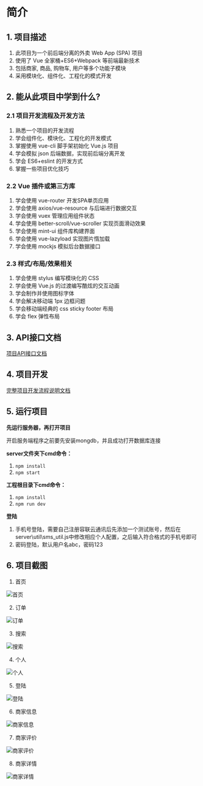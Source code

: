 # 简介

## 1. 项目描述

1. 此项目为一个前后端分离的外卖 Web App (SPA) 项目
2. 使用了 Vue 全家桶+ES6+Webpack 等前端最新技术
3. 包括商家, 商品, 购物车, 用户等多个功能子模块
4. 采用模块化、组件化、工程化的模式开发

## 2. 能从此项目中学到什么?

### 2.1 项目开发流程及开发方法

1. 熟悉一个项目的开发流程
2. 学会组件化、模块化、工程化的开发模式
3. 掌握使用 vue-cli 脚手架初始化 Vue.js 项目
4. 学会模拟 json 后端数据，实现前后端分离开发
5. 学会 ES6+eslint 的开发方式
6. 掌握一些项目优化技巧

### 2.2 Vue 插件或第三方库

1. 学会使用 vue-router 开发SPA单页应用
2. 学会使用 axios/vue-resource 与后端进行数据交互
3. 学会使用 vuex 管理应用组件状态
4. 学会使用 better-scroll/vue-scroller 实现页面滑动效果
5. 学会使用 mint-ui 组件库构建界面
6. 学会使用 vue-lazyload 实现图片惰加载
7. 学会使用 mockjs 模拟后台数据接口

### 2.3 样式/布局/效果相关

1. 学会使用 stylus 编写模块化的 CSS
2. 学会使用 Vue.js 的过渡编写酷炫的交互动画
3. 学会制作并使用图标字体
4. 学会解决移动端 1px 边框问题
5. 学会移动端经典的 css sticky footer 布局
6. 学会 flex 弹性布局

## 3. API接口文档

[项目API接口文档](https://github.com/dragon-liu/vue2-takeaway/blob/main/server/API%E6%96%87%E6%A1%A3.md)

## 4. 项目开发

[完整项目开发流程说明文档](https://github.com/dragon-liu/vue2-takeaway/blob/main/docs/%E5%B0%9A%E7%A1%85%E8%B0%B7_vue%E9%A1%B9%E7%9B%AE-%E7%A1%85%E8%B0%B7%E5%A4%96%E5%8D%96.pdf)

## 5. 运行项目

**先运行服务器，再打开项目**

开启服务端程序之前要先安装mongdb，并且成功打开数据库连接

**server文件夹下cmd命令：**

1. `npm install`
2. `npm start`

**工程根目录下cmd命令：**

1. `npm install`
2. `npm run dev`

**登陆**

1. 手机号登陆，需要自己注册容联云通讯后先添加一个测试账号，然后在server\util\sms_util.js中修改相应个人配置，之后输入符合格式的手机号即可
2. 密码登陆，默认用户名abc，密码123

## 6. 项目截图

1. 首页

![首页](https://raw.githubusercontent.com/dragon-liu/picBed/master/img/QQ%E5%9B%BE%E7%89%8720211102110806.png?token=AJJYY5S4HG4VEOL4HCZ4AGDBQCW3M)

2. 订单

![订单](https://raw.githubusercontent.com/dragon-liu/picBed/master/img/202111021133379.png)

3. 搜索

![搜索](https://raw.githubusercontent.com/dragon-liu/picBed/master/img/202111021134670.png)

4. 个人

![个人](https://raw.githubusercontent.com/dragon-liu/picBed/master/img/202111021135769.png)

5. 登陆

![登陆](https://raw.githubusercontent.com/dragon-liu/picBed/master/img/202111021136950.png)

6. 商家信息

![商家信息](https://raw.githubusercontent.com/dragon-liu/picBed/master/img/202111021137629.png)

7. 商家评价

![商家评价](https://raw.githubusercontent.com/dragon-liu/picBed/master/img/202111021137465.png)

8. 商家详情

![商家详情](https://raw.githubusercontent.com/dragon-liu/picBed/master/img/202111021138618.png)
